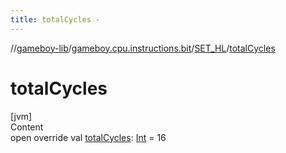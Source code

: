 ```yaml
---
title: totalCycles -
---
```

//[gameboy-lib](../../index.md)/[gameboy.cpu.instructions.bit](../index.md)/[SET_HL](index.md)/[totalCycles](total-cycles.md)



# totalCycles  
[jvm]  
Content  
open override val [totalCycles](total-cycles.md): [Int](https://kotlinlang.org/api/latest/jvm/stdlib/kotlin/-int/index.html) = 16  



